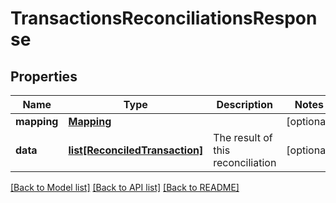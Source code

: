 # TransactionsReconciliationsResponse


## Properties
Name | Type | Description | Notes
------------ | ------------- | ------------- | -------------
**mapping** | [**Mapping**](Mapping.md) |  | [optional] 
**data** | [**list[ReconciledTransaction]**](ReconciledTransaction.md) | The result of this reconciliation | [optional] 

[[Back to Model list]](../README.md#documentation-for-models) [[Back to API list]](../README.md#documentation-for-api-endpoints) [[Back to README]](../README.md)


